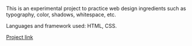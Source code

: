 <p>This is an experimental project to practice web design ingredients such as typography, color, shadows, whitespace, etc.</p>
<p>Languages and framework used: HTML, CSS.</p>
<a href="https://chendweb.github.io/web-design-chair-website/">Project link</a>
